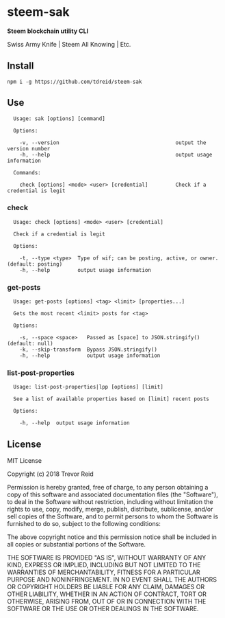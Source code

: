 # steem-sak
__Steem blockchain utility CLI__

Swiss Army Knife | Steem All Knowing | Etc.

## Install

```
npm i -g https://github.com/tdreid/steem-sak

```

## Use

```
  Usage: sak [options] [command]

  Options:

    -v, --version                                      output the version number
    -h, --help                                         output usage information

  Commands:

    check [options] <mode> <user> [credential]         Check if a credential is legit
```    
    
### check

```
  Usage: check [options] <mode> <user> [credential]

  Check if a credential is legit

  Options:

    -t, --type <type>  Type of wif; can be posting, active, or owner. (default: posting)
    -h, --help         output usage information
```

### get-posts    

```
  Usage: get-posts [options] <tag> <limit> [properties...]

  Gets the most recent <limit> posts for <tag>

  Options:

    -s, --space <space>   Passed as [space] to JSON.stringify() (default: null)
    -k, --skip-transform  Bypass JSON.stringify()
    -h, --help            output usage information
```

### list-post-properties

```
  Usage: list-post-properties|lpp [options] [limit]

  See a list of available properties based on [limit] recent posts

  Options:

    -h, --help  output usage information
```

## License

MIT License

Copyright (c) 2018 Trevor Reid

Permission is hereby granted, free of charge, to any person obtaining a copy
of this software and associated documentation files (the "Software"), to deal
in the Software without restriction, including without limitation the rights
to use, copy, modify, merge, publish, distribute, sublicense, and/or sell
copies of the Software, and to permit persons to whom the Software is
furnished to do so, subject to the following conditions:

The above copyright notice and this permission notice shall be included in all
copies or substantial portions of the Software.

THE SOFTWARE IS PROVIDED "AS IS", WITHOUT WARRANTY OF ANY KIND, EXPRESS OR
IMPLIED, INCLUDING BUT NOT LIMITED TO THE WARRANTIES OF MERCHANTABILITY,
FITNESS FOR A PARTICULAR PURPOSE AND NONINFRINGEMENT. IN NO EVENT SHALL THE
AUTHORS OR COPYRIGHT HOLDERS BE LIABLE FOR ANY CLAIM, DAMAGES OR OTHER
LIABILITY, WHETHER IN AN ACTION OF CONTRACT, TORT OR OTHERWISE, ARISING FROM,
OUT OF OR IN CONNECTION WITH THE SOFTWARE OR THE USE OR OTHER DEALINGS IN THE
SOFTWARE.
